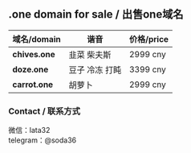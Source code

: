 ## .one domain for sale / 出售one域名

域名/domain | 谐音 |  价格/price 
-|-|-
**chives.one** | 韭菜 柴夫斯 | 2999 cny |
**doze.one** | 豆子 冷冻 打盹 | 3399 cny |
**carrot.one** | 胡萝卜 | 2999 cny |

### Contact / 联系方式

微信：lata32  
telegram：@soda36
